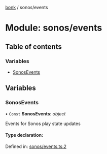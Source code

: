 [bonk](../README.md) / sonos/events

# Module: sonos/events

## Table of contents

### Variables

- [SonosEvents](sonos_events.md#sonosevents)

## Variables

### SonosEvents

• `Const` **SonosEvents**: *object*

Events for Sonos play state updates

#### Type declaration:

Defined in: [sonos/events.ts:2](https://github.com/expandrew/media-cube/blob/90f7c48/bonk/src/devices/sonos/events.ts#L2)
